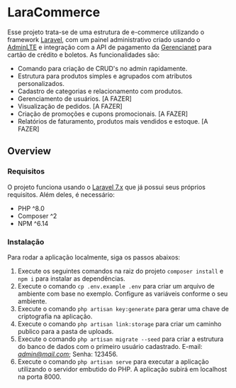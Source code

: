 # LaraCommerce
Esse projeto trata-se de uma estrutura de e-commerce utilizando o framework [Laravel](https://laravel.com), com um painel administrativo criado usando o [AdminLTE](https://github.com/jeroennoten/Laravel-AdminLTE) e integração com a API de pagamento da [Gerencianet](https://gerencianet.com.br/) para cartão de crédito e boletos. 
As funcionalidades são:
 - Comando para criação de CRUD's no admin rapidamente.
 - Estrutura para produtos simples e agrupados com atributos personalizados.
 - Cadastro de categorias e relacionamento com produtos.
 - Gerenciamento de usuários. [A FAZER]
 - Visualização de pedidos. [A FAZER]
 - Criação de promoções e cupons promocionais. [A FAZER]
 - Relatórios de faturamento, produtos mais vendidos e estoque. [A FAZER]

## Overview
### Requisitos
O projeto funciona usando o [Laravel 7.x](https://laravel.com/docs/7.x#server-requirements) que já possui seus próprios requisitos. Além deles, é necessário:
- PHP ^8.0
- Composer ^2
- NPM ^6.14
### Instalação
Para rodar a aplicação localmente, siga os passos abaixos:
1. Execute os seguintes comandos na raiz do projeto `composer install` e `npm i` para instalar as dependências.
2. Execute o comando `cp .env.example .env` para criar um arquivo de ambiente com base no exemplo. Configure as variáveis conforme o seu ambiente.
3. Execute o comando `php artisan key:generate` para gerar uma chave de criptografia na aplicação.
4. Execute o comando `php artisan link:storage` para criar um caminho publico para a pasta de uploads.
5. Execute o comando `php artisan migrate --seed` para criar a estrutura do banco de dados com o primeiro usuário cadastrado. E-mail: *admin@mail.com*; Senha: 123456.
6. Execute o comando `php artisan serve` para executar a aplicação utilizando o servidor embutido do PHP. A aplicação subirá em localhost na porta 8000.
